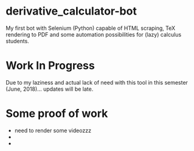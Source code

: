 # derivative_calculator-bot
My first bot with Selenium (Python) capable of HTML scraping, TeX rendering to PDF and some automation possibilities for (lazy) calculus students.

# Work In Progress
Due to my laziness and actual lack of need with this tool in this semester (June, 2018)... updates will be late.

# Some proof of work

- need to render some videozzz 
-
-
